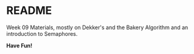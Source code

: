 # README

Week 09 Materials, mostly on Dekker's and the Bakery Algorithm and an introduction to Semaphores.

**Have Fun!**
